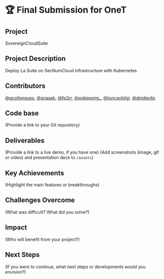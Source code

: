 # 🏆 Final Submission for OneT

## Project
SovereignCloudSuite

## Project Description
Deploy La Suite on SecNumCloud infrastructure with Kubernetes


## Contributors
<a href="https://github.com/gcollongues">@gcollongues</a>, <a href="https://github.com/snaaak">@snaaak</a>, <a href="https://github.com/fp3rr">@fp3rr</a>, <a href="https://github.com/pokepong_">@pokepong_</a>, <a href="https://github.com/tuncaybilgi">@tuncaybilgi</a>, <a href="https://github.com/dmdevito">@dmdevito</a>

## Code base
(Provide a link to your Git repository)

## Deliverables 
(Provide a link to a live demo, if you have one)
(Add screenshots (image, gif or video) and presentation deck to `/assets`)

## Key Achievements
(Highlight the main features or breakthroughs)

## Challenges Overcome
(What was difficult? What did you solve?)

## Impact
(Who will benefit from your project?)

## Next Steps
(If you were to continue, what next steps or developments would you envision?)
